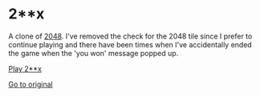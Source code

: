 # 2**x

A clone of [2048](https://github.com/gabrielecirulli/2048). I've removed the check for the 2048 tile since I prefer to continue playing and there have been times when I've accidentally ended the game when the 'you won' message popped up.

[Play 2**x](http://dschmaryl.github.io/2048/)

[Go to original](http://github.com/gabrielecirulli/2048/)
